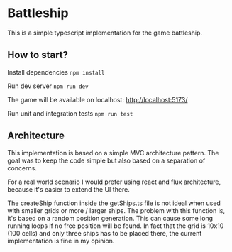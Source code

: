 # Battleship

This is a simple typescript implementation for the game battleship.

## How to start?

Install dependencies
`npm install`

Run dev server
`npm run dev`

The game will be available on localhost:
[http://localhost:5173/](http://localhost:5173/)

Run unit and integration tests
`npm run test`

## Architecture

This implementation is based on a simple MVC architecture pattern.
The goal was to keep the code simple but also based on a separation of concerns.

For a real world scenario I would prefer using react and flux architecture, because it's easier to extend the UI there.

The createShip function inside the getShips.ts file is not ideal when used with smaller grids or more / larger ships.
The problem with this function is, it's based on a random position generation. This can cause some long running loops if no free position will be found.
In fact that the grid is 10x10 (100 cells) and only three ships has to be placed there, the current implementation is fine in my opinion.
